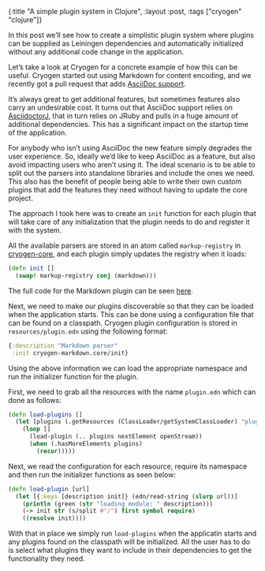 {:title "A simple plugin system in Clojure",
 :layout :post,
 :tags ["cryogen" "clojure"]}

In this post we’ll see how to create a simplistic plugin system where plugins can be supplied as Leiningen dependencies and automatically initialized without any additional code change in the application.

Let’s take a look at Cryogen for a concrete example of how this can be useful. Cryogen started out using Markdown for content encoding, and we recently got a pull request that adds [AsciiDoc support](https://github.com/cryogen-project/cryogen/pull/43).

It’s always great to get additional features, but sometimes features also carry an undesirable cost. It turns out that AsciiDoc support relies on [AsciidoctorJ](https://github.com/asciidoctor/asciidoctorj), that in turn relies on JRuby and pulls in a huge amount of additional dependencies. This has a significant impact on the startup time of the application.

For anybody who isn’t using AsciiDoc the new feature simply degrades the user experience. So, ideally we’d like to keep AsciiDoc as a feature, but also avoid impacting users who aren’t using it. The ideal scenario is to be able to split out the parsers into standalone libraries and include the ones we need. This also has the benefit of people being able to write their own custom plugins that add the features they need without having to update the core project.

The approach I took here was to create an `init` function for each plugin that will take care of any initialization that the plugin needs to do and register it with the system.

All the available parsers are stored in an atom called `markup-registry` in [cryogen-core](https://github.com/cryogen-project/cryogen-core), and each plugin simply updates the registry when it loads:

```clojure
(defn init []
  (swap! markup-registry conj (markdown)))
```

The full code for the Markdown plugin can be seen [here](https://github.com/cryogen-project/cryogen-markdown/blob/master/src/cryogen_markdown/core.clj).

Next, we need to make our plugins discoverable so that they can be loaded when the application starts. This can be done using a configuration file that can be found on a classpath. Cryogen plugin configuration is stored in `resources/plugin.edn` using the following format:

```clojure
{:description "Markdown parser"
 :init cryogen-markdown.core/init}
```

Using the above information we can load the appropriate namespace and run the initializer function for the plugin.

First, we need to grab all the resources with the name `plugin.edn` which can done as follows:

```clojure
(defn load-plugins []
  (let [plugins (.getResources (ClassLoader/getSystemClassLoader) "plugin.edn")]
    (loop []
      (load-plugin (.. plugins nextElement openStream))
      (when (.hasMoreElements plugins)
        (recur)))))
```

Next, we read the configuration for each resource, require its namespace and then run the initializer functions as seen below:

```clojure
(defn load-plugin [url]
  (let [{:keys [description init]} (edn/read-string (slurp url))]
    (println (green (str "loading module: " description)))
    (-> init str (s/split #"/") first symbol require)
    ((resolve init))))
```

With that in place we simply run `load-plugins` when the applicatin starts and any plugins found on the classpath will be initialized. All the user has to do is select what plugins they want to include in their dependencies to get the functionality they need.
